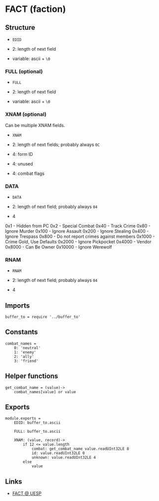 # FACT (faction)

## Structure

- `EDID`

- 2: length of next field

- variable: ascii + `\0`


### FULL (optional)

- `FULL`

- 2: length of next field

- variable: ascii + `\0`


### XNAM (optional)

Can be multiple XNAM fields.

- `XNAM`

- 2: length of next fields; probably always `0C`

- 4: form ID

- 4: unused

- 4: combat flags


### DATA

- `DATA`

- 2: length of next field; probably always `04`

- 4

0x1 - Hidden from PC
0x2 - Special Combat
0x40 - Track Crime
0x80 - Ignore Murder
0x100 - Ignore Assault
0x200 - Ignore Stealing
0x400 - Ignore Trespass
0x800 - Do not report crimes against members
0x1000 - Crime Gold, Use Defaults
0x2000 - Ignore Pickpocket
0x4000 - Vendor
0x8000 - Can Be Owner
0x10000 - Ignore Werewolf


### RNAM

- `RNAM`

- 2: length of next field; probably always `04`

- 4


## Imports

	buffer_to = require '../buffer_to'


## Constants

	combat_names =
		0: 'neutral'
		1: 'enemy'
		2: 'ally'
		3: 'friend'


## Helper functions

	get_combat_name = (value)->
		combat_names[value] or value


## Exports

	module.exports =
		EDID: buffer_to.ascii

		FULL: buffer_to.ascii

		XNAM: (value, record)->
			if 12 <= value.length
				combat: get_combat_name value.readUInt32LE 8
				id: value.readUInt32LE 0
				unknown: value.readUInt32LE 4
			else
				value


## Links

- [FACT @ UESP](http://www.uesp.net/wiki/Tes5Mod:Mod_File_Format/FACT)
